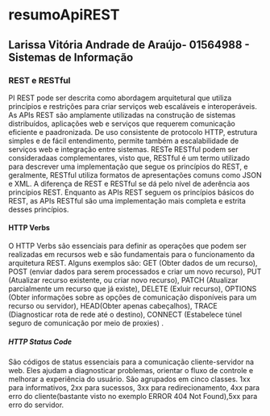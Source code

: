 # resumoApiREST
## Larissa Vitória Andrade de Araújo- 01564988 - Sistemas de Informação

### REST e RESTful
PI REST pode ser descrita como abordagem arquitetural que utiliza princípios e restrições para criar serviços web escaláveis e interoperáveis. As APIs REST são amplamente utilizadas na construção de sistemas distribuídos, aplicações web e serviços que requerem comunicação eficiente e paadronizada. De uso consistente de protocolo HTTP, estrutura simples e de fácil entendimento, permite também a escalabilidade de serviços web e integração entre sistemas. RESTe RESTful podem ser consideradaas complementares, visto que, RESTful é um termo utilizado para descrever uma implementação que segue os princípios do REST, e geralmente, RESTful utiliza formatos de apresentações comuns como JSON e XML. A diferença de REST e RESTful se dá pelo nível de aderência aos princípios REST. Enquanto as APIs REST seguem os princípios básicos do REST, as APIs RESTful são uma implementação mais completa e estrita desses princípios.


#### HTTP Verbs 
 O HTTP Verbs são essenciais para definir as operações que podem ser realizadas em recursos web e são fundamentais para o funcionamento da arquitetura REST. Alguns exemplos são: GET (Obter dados de um recurso), POST (enviar dados para serem processados e criar um novo recurso), PUT (Atualizar recurso existente, ou criar novo recurso), PATCH (Atualizar parcialmente um recurso que já existe), DELETE (Exluir recurso), OPTIONS (Obter informações sobre as opções de comunicação disponíveis para um recurso ou servidor), HEAD(Obter apenas cabeçalhos), TRACE (Diagnosticar rota de rede até o destino), CONNECT (Estabelece túnel seguro de comunicação por meio de proxies) .


##### HTTP Status Code
São códigos de status essenciais para a comunicação cliente-servidor na web.  Eles ajudam a diagnosticar problemas, orientar o fluxo de controle e melhorar a experiência do usuário. São agrupados em cinco classes. 1xx para informativos, 2xx para sucessos, 3xx para redirecionamento, 4xx para erro do cliente(bastante visto no exemplo ERROR 404 Not Found),5xx para erro do servidor.

